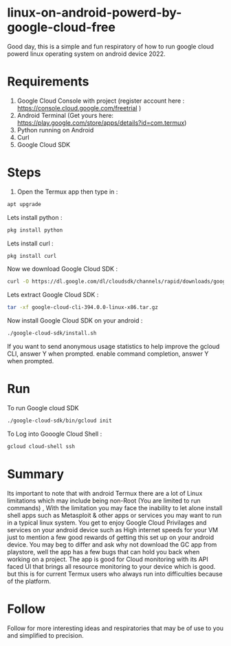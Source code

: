 # linux-on-android-powerd-by-google-cloud-free
Good day, this is a simple and fun respiratory of how to run google cloud powerd linux operating system on android device 2022. 

# Requirements 
1. Google Cloud Console with project (register account here : https://console.cloud.google.com/freetrial ) 
2. Android Terminal (Get yours here: https://play.google.com/store/apps/details?id=com.termux) 
3. Python running on Android 
4. Curl 
5. Google Cloud SDK 


# Steps 
1. Open the Termux app then type in : 
```bash 
apt upgrade 
```
Lets install python : 
```bash 
pkg install python 
```
Lets install curl :
```bash
pkg install curl
```
Now we download Google Cloud SDK : 

```bash 
curl -O https://dl.google.com/dl/cloudsdk/channels/rapid/downloads/google-cloud-cli-394.0.0-linux-x86.tar.gz
```
Lets extract Google Cloud SDK :
```bash
tar -xf google-cloud-cli-394.0.0-linux-x86.tar.gz
```
Now install Google Cloud SDK on your android : 
```bash 
./google-cloud-sdk/install.sh
```
If you want to send anonymous usage statistics to help improve the gcloud CLI, answer Y when prompted.
enable command completion, answer Y when prompted.

# Run 
To run Google cloud SDK 

```bash 
./google-cloud-sdk/bin/gcloud init
```

To Log into Gooogle Cloud Shell : 
```bash
gcloud cloud-shell ssh
```

# Summary
Its important to note that with android Termux there are a lot of Linux limitations which may include being non-Root (You are limited to run commands) , 
With the limitation you may face the inability to let alone install shell apps such as Metasploit & other apps or services you may want to run in a
typical linux system. 
You get to enjoy Google Cloud Privilages and services on your android device such as High internet speeds for your VM just to mention a few good rewards of getting this set up on your android device. 
You may beg to differ and ask why not download the GC app from playstore, well the app has a few bugs that can hold you back when working on a project. The app is good for Cloud monitoring with its API faced UI that brings all resource monitoring to your device which is good. but this is for current Termux users who always run into difficulties because of the platform. 

# Follow 
Follow for more interesting ideas and respiratories that may be of use to you and simplified to precision. 

